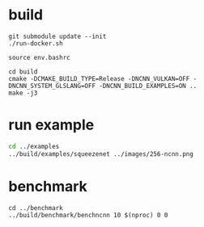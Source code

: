 # build
```
git submodule update --init
./run-docker.sh

source env.bashrc

cd build
cmake -DCMAKE_BUILD_TYPE=Release -DNCNN_VULKAN=OFF -DNCNN_SYSTEM_GLSLANG=OFF -DNCNN_BUILD_EXAMPLES=ON ..
make -j3
```

# run example
```bash
cd ../examples
../build/examples/squeezenet ../images/256-ncnn.png

```

# benchmark 
```
cd ../benchmark
../build/benchmark/benchncnn 10 $(nproc) 0 0
```
